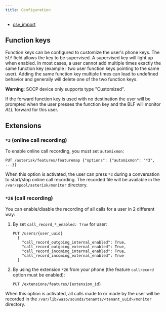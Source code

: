 ```yaml
---
title: Configuration
---
```


- [csv_import](/uc-doc/administration/users/csv_import)

## Function keys

Function keys can be configured to customize the user's phone keys. The `blf` field allows the key
to be supervised. A supervised key will light up when enabled. In most cases, a user cannot add
multiple times exactly the same function key (example : two user function keys pointing to the same
user). Adding the same function key multiple times can lead to undefined behavior and generally will
delete one of the two function keys.

**Warning**: SCCP device only supports type "Customized".

If the forward function key is used with no destination the user will be prompted when the user
presses the function key and the BLF will monitor _ALL_ forward for this user.

## Extensions

### `*3` (online call recording)

To enable online call recording, you must set `automixmon`:

`PUT /asterisk/features/featuremap {"options": {"automixmon": "*3", ...}}`

When this option is activated, the user can press `*3` during a conversation to start/stop online
call recording. The recorded file will be available in the `/var/spool/asterisk/monitor` directory.

### `*26` (call recording)

You can enable/disable the recording of all calls for a user in 2 different way:

1. By set `call_record_*_enabled: True` for user:

   ```ascii
   PUT /users/{user_uuid}
     {
       "call_record_outgoing_internal_enabled": True,
       "call_record_outgoing_external_enabled": True,
       "call_record_incoming_internal_enabled": True,
       "call_record_incoming_external_enabled": True
     }
   ```

2. By using the extension `*26` from your phone (the feature `callrecord` option must
   be enabled):

   `PUT /extensions/features/{extension_id}`

When this option is activated, all calls made to or made by the user will be recorded in the
`/var/lib/wazo/sounds/tenants/<tenant_uuid>/monitor` directory.
